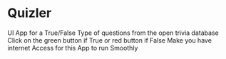 # Quizler
UI App for a True/False Type of questions from the open trivia database
Click on the green button if True or red button if False
Make you have internet Access for this App to run Smoothly
